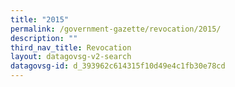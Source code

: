 ```yaml
---
title: "2015"
permalink: /government-gazette/revocation/2015/
description: ""
third_nav_title: Revocation
layout: datagovsg-v2-search
datagovsg-id: d_393962c614315f10d49e4c1fb30e78cd
---
```


